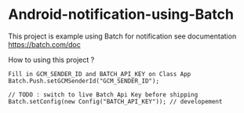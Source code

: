 # Android-notification-using-Batch
This project is example using Batch for notification
see documentation https://batch.com/doc

How to using this project ?
```
Fill in GCM_SENDER_ID and BATCH_API_KEY on Class App
Batch.Push.setGCMSenderId("GCM_SENDER_ID");

// TODO : switch to live Batch Api Key before shipping
Batch.setConfig(new Config("BATCH_API_KEY")); // developement
```
